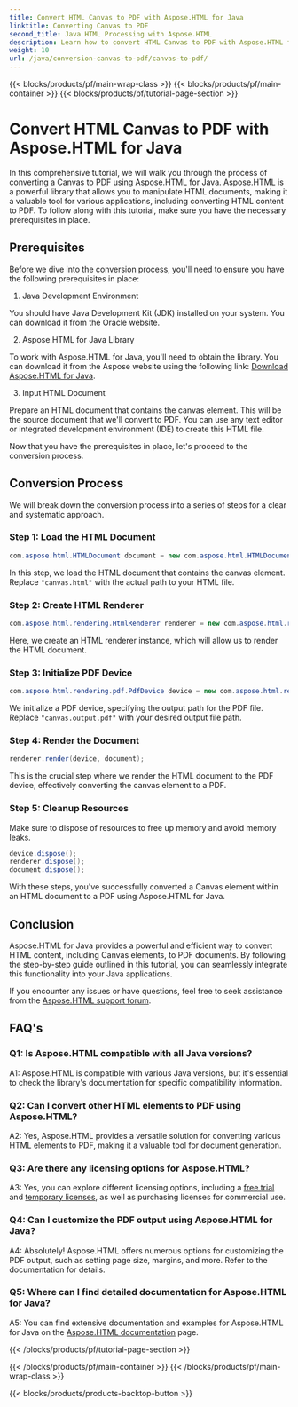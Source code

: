```yaml
---
title: Convert HTML Canvas to PDF with Aspose.HTML for Java
linktitle: Converting Canvas to PDF
second_title: Java HTML Processing with Aspose.HTML
description: Learn how to convert HTML Canvas to PDF with Aspose.HTML for Java in this step-by-step guide.
weight: 10
url: /java/conversion-canvas-to-pdf/canvas-to-pdf/
---
```


{{< blocks/products/pf/main-wrap-class >}}
{{< blocks/products/pf/main-container >}}
{{< blocks/products/pf/tutorial-page-section >}}

# Convert HTML Canvas to PDF with Aspose.HTML for Java

In this comprehensive tutorial, we will walk you through the process of converting a Canvas to PDF using Aspose.HTML for Java. Aspose.HTML is a powerful library that allows you to manipulate HTML documents, making it a valuable tool for various applications, including converting HTML content to PDF. To follow along with this tutorial, make sure you have the necessary prerequisites in place.

## Prerequisites

Before we dive into the conversion process, you'll need to ensure you have the following prerequisites in place:

1. Java Development Environment

You should have Java Development Kit (JDK) installed on your system. You can download it from the Oracle website.

2. Aspose.HTML for Java Library

To work with Aspose.HTML for Java, you'll need to obtain the library. You can download it from the Aspose website using the following link: [Download Aspose.HTML for Java](https://releases.aspose.com/html/java/).

3. Input HTML Document

Prepare an HTML document that contains the canvas element. This will be the source document that we'll convert to PDF. You can use any text editor or integrated development environment (IDE) to create this HTML file.

Now that you have the prerequisites in place, let's proceed to the conversion process.

## Conversion Process

We will break down the conversion process into a series of steps for a clear and systematic approach.

### Step 1: Load the HTML Document

```java
com.aspose.html.HTMLDocument document = new com.aspose.html.HTMLDocument(Resources.input("canvas.html"));
```

In this step, we load the HTML document that contains the canvas element. Replace `"canvas.html"` with the actual path to your HTML file.

### Step 2: Create HTML Renderer

```java
com.aspose.html.rendering.HtmlRenderer renderer = new com.aspose.html.rendering.HtmlRenderer();
```

Here, we create an HTML renderer instance, which will allow us to render the HTML document.

### Step 3: Initialize PDF Device

```java
com.aspose.html.rendering.pdf.PdfDevice device = new com.aspose.html.rendering.pdf.PdfDevice(Resources.output("canvas.output.pdf"));
```

We initialize a PDF device, specifying the output path for the PDF file. Replace `"canvas.output.pdf"` with your desired output file path.

### Step 4: Render the Document

```java
renderer.render(device, document);
```

This is the crucial step where we render the HTML document to the PDF device, effectively converting the canvas element to a PDF.

### Step 5: Cleanup Resources

Make sure to dispose of resources to free up memory and avoid memory leaks.

```java
device.dispose();
renderer.dispose();
document.dispose();
```

With these steps, you've successfully converted a Canvas element within an HTML document to a PDF using Aspose.HTML for Java.

## Conclusion

Aspose.HTML for Java provides a powerful and efficient way to convert HTML content, including Canvas elements, to PDF documents. By following the step-by-step guide outlined in this tutorial, you can seamlessly integrate this functionality into your Java applications.

If you encounter any issues or have questions, feel free to seek assistance from the [Aspose.HTML support forum](https://forum.aspose.com/).

## FAQ's

### Q1: Is Aspose.HTML compatible with all Java versions?

A1: Aspose.HTML is compatible with various Java versions, but it's essential to check the library's documentation for specific compatibility information.

### Q2: Can I convert other HTML elements to PDF using Aspose.HTML?

A2: Yes, Aspose.HTML provides a versatile solution for converting various HTML elements to PDF, making it a valuable tool for document generation.

### Q3: Are there any licensing options for Aspose.HTML?

A3: Yes, you can explore different licensing options, including a [free trial](https://releases.aspose.com/) and [temporary licenses](https://purchase.aspose.com/temporary-license/), as well as purchasing licenses for commercial use.

### Q4: Can I customize the PDF output using Aspose.HTML for Java?

A4: Absolutely! Aspose.HTML offers numerous options for customizing the PDF output, such as setting page size, margins, and more. Refer to the documentation for details.

### Q5: Where can I find detailed documentation for Aspose.HTML for Java?

A5: You can find extensive documentation and examples for Aspose.HTML for Java on the [Aspose.HTML documentation](https://reference.aspose.com/html/java/) page.

{{< /blocks/products/pf/tutorial-page-section >}}

{{< /blocks/products/pf/main-container >}}
{{< /blocks/products/pf/main-wrap-class >}}

{{< blocks/products/products-backtop-button >}}
